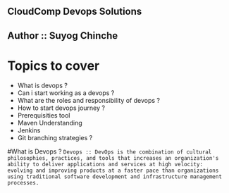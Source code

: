 ## CloudComp Devops Solutions
## Author :: Suyog Chinche
# Topics to cover
- What is devops ?
- Can i start working as a devops ?
- What are the roles and responsibility of devops ?
- How to start devops journey ?
- Prerequisities tool
- Maven Understanding
- Jenkins
- Git branching strategies ?

#What is Devops ?
``` Devops :: DevOps is the combination of cultural philosophies, practices, and tools that increases an organization's ability to deliver applications and services at high velocity: evolving and improving products at a faster pace than organizations using traditional software development and infrastructure management processes. ```